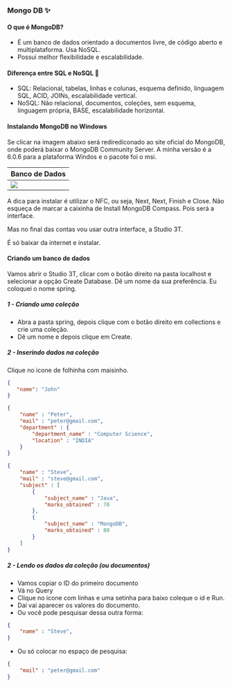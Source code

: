 ### Mongo DB ✨

#### O que é MongoDB?
- É um banco de dados orientado a documentos livre, de código aberto e multiplataforma. Usa NoSQL.
- Possui melhor flexibilidade e escalabilidade.

#### Diferença entre SQL e NoSQL 🤔
- SQL: Relacional, tabelas, linhas e colunas, esquema definido, linguagem SQL, ACID, JOINs, escalabilidade vertical.
- NoSQL: Não relacional, documentos, coleções, sem esquema, linguagem própria, BASE, escalabilidade horizontal.

#### Instalando MongoDB no Windows
Se clicar na imagem abaixo será redirediconado ao site oficial do MongoDB, onde poderá baixar o MongoDB Community Server. A minha versão é a 6.0.6 para a plataforma Windos e o pacote foi o msi.

| Banco de Dados | 
| ---------------|
| <div><a href="https://www.mongodb.com/try/download/community-kubernetes-operator" target="_blank"><img src="https://img.shields.io/badge/MongoDB-%234ea94b.svg?style=for-the-badge&logo=mongodb&logoColor=white" target="_blank"></a></div>

A dica para instalar é utilizar o NFC, ou seja, Next, Next, Finish e Close. Não esqueça de marcar a caixinha de Install MongoDB Compass. Pois será a interface. 

Mas no final das contas vou usar outra interface, a Studio 3T.

É só baixar da internet e instalar.

#### Criando um banco de dados

Vamos abrir o Studio 3T, clicar com o botão direito na pasta localhost e selecionar a opção Create Database. Dê um nome da sua preferência. Eu coloquei o nome spring. 

##### 1 - Criando uma coleção 
- Abra a pasta spring, depois clique com o botão direito em collections e crie uma coleção. 
- Dê um nome e depois clique em Create.

##### 2 - Inserindo dados na coleção
Clique no icone de folhinha com maisinho.

````json
{
   "name": "John"
}
````
````json
{
    "name" : "Peter",
    "mail" : "peter@gmail.com",
    "department" : {
        "department_name" : "Computer Science",
        "location" : "INDIA"
    }
}
````

````json
{
    "name" : "Steve",
    "mail" : "steve@gmail.com",
    "subject" : [
        {
            "subject_name" : "Java",
            "marks_obtained" : 70
        },
        {
            "subject_name" : "MongoDB",
            "marks_obtained" : 80
        }
    ]
}
````

##### 2 - Lendo os dados da coleção (ou documentos) 

- Vamos copiar o ID do primeiro documento 
- Vá no Query 
- Clique no icone com linhas e uma setinha para baixo coleque o id e Run.
- Daí vai aparecer os valores do documento.
- Ou você pode pesquisar dessa outra forma:

````json
{
    "name" : "Steve",
}
````
- Ou só colocar no espaço de pesquisa:
````json
{
    "mail" : "peter@gmail.com"
}
````
